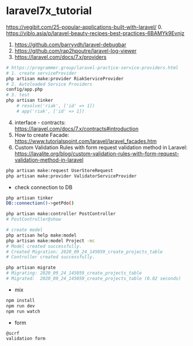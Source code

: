 # laravel7x_tutorial
https://vegibit.com/25-popular-applications-built-with-laravel/
0. https://viblo.asia/p/laravel-beauty-recipes-best-practices-6BAMYk9Evnjz
1. https://github.com/barryvdh/laravel-debugbar
2. https://github.com/rap2hpoutre/laravel-log-viewer
3. https://laravel.com/docs/7.x/providers
```bash
# https://programmer.group/laravel-practice-service-providers.html
# 1. create serviceProvider
php artisan make:provider RiakServiceProvider
# 2. Autoloaded Service Providers 
config/app.php
# 3. test
php artisan tinker
    # resolve('riak', ['id' => 1])
    # app('riak', ['id' => 1])
```
4. interface - contracts: https://laravel.com/docs/7.x/contracts#introduction
5. How to create Facade: https://www.tutorialspoint.com/laravel/laravel_facades.htm
6. Custom Validation Rules with form request validation method in Laravel: https://lavalite.org/blog/custom-validation-rules-with-form-request-validation-method-in-laravel
```bash
php artisan make:request UserStoreRequest
php artisan make:provider ValidatorServiceProvider
```
- check connection to DB
```bash
php artisan tinker
DB::connection()->getPdo()
```
```bash
php artisan make:controller PostController
# PostController@show
```
```bash
# create model
php artisan help make:model
php artisan make:model Project -mc
# Model created successfully.
# Created Migration: 2020_09_24_145059_create_projects_table
# Controller created successfully.

php artisan migrate
# Migrating: 2020_09_24_145059_create_projects_table
# Migrated:  2020_09_24_145059_create_projects_table (0.02 seconds)
```
- mix
```bash
npm install
npm run dev
npm run watch
```
- form
```
@scrf
validation form
```
